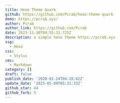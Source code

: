 ```yaml
---
title: Hexo Theme Quark
github: https://github.com/Pcrab/hexo-theme-quark
demo: https://pcrab.xyz/
author: Pcrab
author_link: https://github.com/Pcrab
date: 2023-11-30T04:55:31.725Z
description: a simple hexo theme https://pcrab.xyz
ssg:
  - Hexo
css:
  - Stylus
cms:
  - Markdown
category: []
draft: false
publish_date: '2020-01-24T04:28:42Z'
update_date: '2023-05-09T05:31:33Z'
github_star: 44
github_fork: 5
---
```

